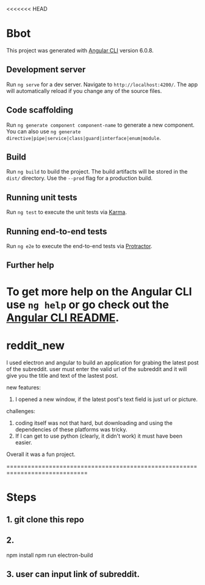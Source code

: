 <<<<<<< HEAD
# Bbot

This project was generated with [Angular CLI](https://github.com/angular/angular-cli) version 6.0.8.

## Development server

Run `ng serve` for a dev server. Navigate to `http://localhost:4200/`. The app will automatically reload if you change any of the source files.

## Code scaffolding

Run `ng generate component component-name` to generate a new component. You can also use `ng generate directive|pipe|service|class|guard|interface|enum|module`.

## Build

Run `ng build` to build the project. The build artifacts will be stored in the `dist/` directory. Use the `--prod` flag for a production build.

## Running unit tests

Run `ng test` to execute the unit tests via [Karma](https://karma-runner.github.io).

## Running end-to-end tests

Run `ng e2e` to execute the end-to-end tests via [Protractor](http://www.protractortest.org/).

## Further help

To get more help on the Angular CLI use `ng help` or go check out the [Angular CLI README](https://github.com/angular/angular-cli/blob/master/README.md).
=============================================================================
# reddit_new
I used electron and angular to build an application for grabing the latest post of the subreddit.
user must enter the valid url of the subreddit and it will give you the title and text of the lastest post.

new features:
1. I opened a new window, if the latest post's text field is just url or picture.

challenges: 
1. coding itself was not that hard, but downloading and using the dependencies of these platforms was tricky.
2. If I can get to use python (clearly, it didn't work) it must have been easier. 

Overall it was a fun project. 

=============================================================================

# Steps

## 1. git clone this repo
## 2. 
npm install
npm run electron-build
## 3. user can input link of subreddit.

